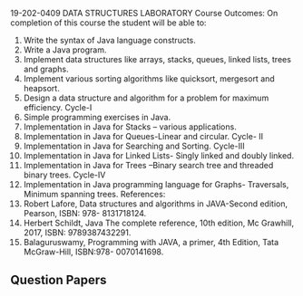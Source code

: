 19-202-0409 DATA STRUCTURES LABORATORY
Course Outcomes:
On completion of this course the student will be able to:
1. Write the syntax of Java language constructs.
2. Write a Java program.
3. Implement data structures like arrays, stacks, queues, linked lists, trees and graphs.
4. Implement various sorting algorithms like quicksort, mergesort and heapsort.
5. Design a data structure and algorithm for a problem for maximum efficiency.
Cycle-I
1. Simple programming exercises in Java.
2. Implementation in Java for Stacks – various applications.
3. Implementation in Java for Queues-Linear and circular.
Cycle- II
1. Implementation in Java for Searching and Sorting.
Cycle-III
1. Implementation in Java for Linked Lists- Singly linked and doubly linked.
2. Implementation in Java for Trees –Binary search tree and threaded binary trees.
Cycle-IV
1. Implementation in Java programming language for Graphs- Traversals, Minimum spanning
trees.
References:
1. Robert Lafore, Data structures and algorithms in JAVA-Second edition, Pearson, ISBN: 978-
8131718124.
2. Herbert Schildt, Java The complete reference, 10th edition, Mc Grawhill, 2017, ISBN:
9789387432291.
3. Balaguruswamy, Programming with JAVA, a primer, 4th Edition, Tata McGraw-Hill,
ISBN:978- 0070141698.

## Question Papers
